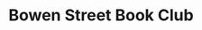 ---
title: "Bowen Street Book Club"
layout: "home"
permalink: "/"

hero:
  image: /assets/img/BGs/web/hero-bg-books-1.jpg
  headline: "The Easiest Book Club Ever"
  subhead: >
    No meetings. No dues. Just one book at a time. <span class="is-visible-md"><br></span>
    A little bit each week, with recaps and commentary in your inbox.

how_does_this_work:
  - 
    icon: calendar-check-o
    text: Each week I'll post what chapter(s) will be covered in the recap &amp; discussion for next week.
  - 
    icon: envelope-o
    text: I write and email to the subscribers a bite-sized, perfect for your subway ride, recap covering what we just read.
  - 
    icon: hand-spock-o
    text: The recap is then hosted online with extra commentary, assorted musings, and predictions.
  - 
    icon: users
    text: We chat back and forth in the comments section with all our spoilery goodness, and fangirl-y theories!
---